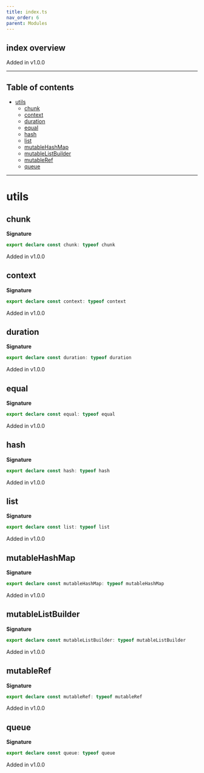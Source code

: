 ```yaml
---
title: index.ts
nav_order: 6
parent: Modules
---
```


## index overview

Added in v1.0.0

---

<h2 class="text-delta">Table of contents</h2>

- [utils](#utils)
  - [chunk](#chunk)
  - [context](#context)
  - [duration](#duration)
  - [equal](#equal)
  - [hash](#hash)
  - [list](#list)
  - [mutableHashMap](#mutablehashmap)
  - [mutableListBuilder](#mutablelistbuilder)
  - [mutableRef](#mutableref)
  - [queue](#queue)

---

# utils

## chunk

**Signature**

```ts
export declare const chunk: typeof chunk
```

Added in v1.0.0

## context

**Signature**

```ts
export declare const context: typeof context
```

Added in v1.0.0

## duration

**Signature**

```ts
export declare const duration: typeof duration
```

Added in v1.0.0

## equal

**Signature**

```ts
export declare const equal: typeof equal
```

Added in v1.0.0

## hash

**Signature**

```ts
export declare const hash: typeof hash
```

Added in v1.0.0

## list

**Signature**

```ts
export declare const list: typeof list
```

Added in v1.0.0

## mutableHashMap

**Signature**

```ts
export declare const mutableHashMap: typeof mutableHashMap
```

Added in v1.0.0

## mutableListBuilder

**Signature**

```ts
export declare const mutableListBuilder: typeof mutableListBuilder
```

Added in v1.0.0

## mutableRef

**Signature**

```ts
export declare const mutableRef: typeof mutableRef
```

Added in v1.0.0

## queue

**Signature**

```ts
export declare const queue: typeof queue
```

Added in v1.0.0
